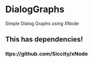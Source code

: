 # DialogGraphs
Simple Dialog Graphs using XNode

## This has dependencies!
### ttps://github.com/Siccity/xNode
